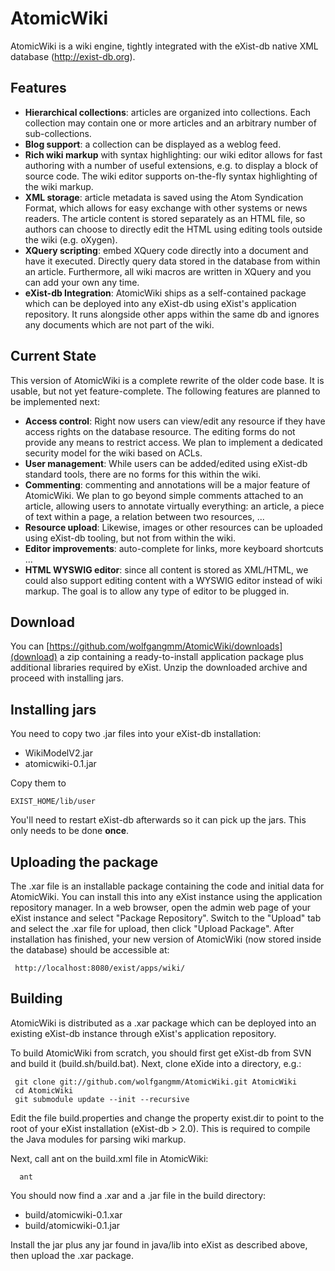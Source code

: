 AtomicWiki
==========

AtomicWiki is a wiki engine, tightly integrated with the eXist-db native XML database (http://exist-db.org).

Features
--------

* **Hierarchical collections**: articles are organized into collections. Each collection may contain one or more articles and an arbitrary number of sub-collections.
* **Blog support**: a collection can be displayed as a weblog feed.
* **Rich wiki markup** with syntax highlighting: our wiki editor allows for fast authoring with a number of useful extensions, e.g. to display a block of source code. The wiki editor supports on-the-fly syntax highlighting of the wiki markup.
* **XML storage**: article metadata is saved using the Atom Syndication Format, which allows for easy exchange with other systems or news readers. The article content is stored separately as an HTML file, so authors can choose to directly edit the HTML using editing tools outside the wiki (e.g. oXygen).
* **XQuery scripting**: embed XQuery code directly into a document and have it executed. Directly query data stored in the database from within an article. Furthermore, all wiki macros are written in XQuery and you can add your own any time.
* **eXist-db Integration**: AtomicWiki ships as a self-contained package which can be deployed into any eXist-db using eXist's application repository. It runs alongside other apps within the same db and ignores any documents which are not part of the wiki.

Current State
-------------
This version of AtomicWiki is a complete rewrite of the older code base. It is usable, but not yet feature-complete. The following features are planned to be implemented next:

+ **Access control**: Right now users can view/edit any resource if they have access rights on the database resource. The editing forms do not provide any means to restrict access. We plan to implement a dedicated security model for the wiki based on ACLs. 
+ **User management**: While users can be added/edited using eXist-db standard tools, there are no forms for this within the wiki.
+ **Commenting**: commenting and annotations will be a major feature of AtomicWiki. We plan to go beyond simple comments attached to an article, allowing users to annotate virtually everything: an article, a piece of text within a page, a relation between two resources, ... 
+ **Resource upload**: Likewise, images or other resources can be uploaded using eXist-db tooling, but not from within the wiki.
+ **Editor improvements**: auto-complete for links, more keyboard shortcuts ...
+ **HTML WYSWIG editor**: since all content is stored as XML/HTML, we could also support editing content with a WYSWIG editor instead of wiki markup. The goal is to allow any type of editor to be plugged in.

Download
--------

You can [https://github.com/wolfgangmm/AtomicWiki/downloads](download) a zip containing a ready-to-install application 
package plus additional libraries required by eXist. Unzip the downloaded archive and proceed with installing jars.

Installing jars
---------------
You need to copy two .jar files into your eXist-db installation:

* WikiModelV2.jar
* atomicwiki-0.1.jar

Copy them to

	EXIST_HOME/lib/user

You'll need to restart eXist-db afterwards so it can pick up the jars. This only needs to be done **once**.

Uploading the package
---------------------
The .xar file is an installable package containing the code and initial data for AtomicWiki. You can install this into any eXist 
instance using the application repository manager. In a web browser, open the 
admin web page of your eXist instance and select "Package Repository". Switch to the "Upload" tab and select the .xar
file for upload, then click "Upload Package". After installation has finished, your new version of AtomicWiki (now stored
inside the database) should be accessible at:

     http://localhost:8080/exist/apps/wiki/
   
Building
--------

AtomicWiki is distributed as a .xar package which can be deployed into an existing eXist-db instance through eXist's
application repository.

To build AtomicWiki from scratch,
you should first get eXist-db from SVN and build it (build.sh/build.bat). Next, clone eXide into a directory, e.g.:

     git clone git://github.com/wolfgangmm/AtomicWiki.git AtomicWiki
     cd AtomicWiki
     git submodule update --init --recursive

Edit the file build.properties and change the property exist.dir to point to the root of your eXist installation (eXist-db > 2.0). This is required to compile the Java modules for parsing wiki markup.

Next, call ant on the build.xml file in AtomicWiki:

      ant

You should now find a .xar and a .jar file in the build directory:
     
* build/atomicwiki-0.1.xar
* build/atomicwiki-0.1.jar

Install the jar plus any jar found in java/lib into eXist as described above, then upload the .xar package.
